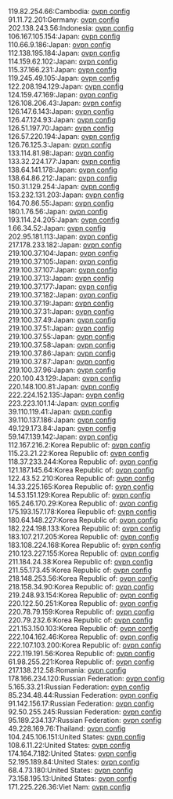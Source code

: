 119.82.254.66:Cambodia: [ovpn config](vpn/119_82_254_66.ovpn)  
91.11.72.201:Germany: [ovpn config](vpn/91_11_72_201.ovpn)  
202.138.243.56:Indonesia: [ovpn config](vpn/202_138_243_56.ovpn)  
106.167.105.154:Japan: [ovpn config](vpn/106_167_105_154.ovpn)  
110.66.9.186:Japan: [ovpn config](vpn/110_66_9_186.ovpn)  
112.138.195.184:Japan: [ovpn config](vpn/112_138_195_184.ovpn)  
114.159.62.102:Japan: [ovpn config](vpn/114_159_62_102.ovpn)  
115.37.166.231:Japan: [ovpn config](vpn/115_37_166_231.ovpn)  
119.245.49.105:Japan: [ovpn config](vpn/119_245_49_105.ovpn)  
122.208.194.129:Japan: [ovpn config](vpn/122_208_194_129.ovpn)  
124.159.47.169:Japan: [ovpn config](vpn/124_159_47_169.ovpn)  
126.108.206.43:Japan: [ovpn config](vpn/126_108_206_43.ovpn)  
126.147.6.143:Japan: [ovpn config](vpn/126_147_6_143.ovpn)  
126.47.124.93:Japan: [ovpn config](vpn/126_47_124_93.ovpn)  
126.51.197.70:Japan: [ovpn config](vpn/126_51_197_70.ovpn)  
126.57.220.194:Japan: [ovpn config](vpn/126_57_220_194.ovpn)  
126.76.125.3:Japan: [ovpn config](vpn/126_76_125_3.ovpn)  
133.114.81.98:Japan: [ovpn config](vpn/133_114_81_98.ovpn)  
133.32.224.177:Japan: [ovpn config](vpn/133_32_224_177.ovpn)  
138.64.141.178:Japan: [ovpn config](vpn/138_64_141_178.ovpn)  
138.64.86.212:Japan: [ovpn config](vpn/138_64_86_212.ovpn)  
150.31.129.254:Japan: [ovpn config](vpn/150_31_129_254.ovpn)  
153.232.131.203:Japan: [ovpn config](vpn/153_232_131_203.ovpn)  
164.70.86.55:Japan: [ovpn config](vpn/164_70_86_55.ovpn)  
180.1.76.56:Japan: [ovpn config](vpn/180_1_76_56.ovpn)  
193.114.24.205:Japan: [ovpn config](vpn/193_114_24_205.ovpn)  
1.66.34.52:Japan: [ovpn config](vpn/1_66_34_52.ovpn)  
202.95.181.113:Japan: [ovpn config](vpn/202_95_181_113.ovpn)  
217.178.233.182:Japan: [ovpn config](vpn/217_178_233_182.ovpn)  
219.100.37.104:Japan: [ovpn config](vpn/219_100_37_104.ovpn)  
219.100.37.105:Japan: [ovpn config](vpn/219_100_37_105.ovpn)  
219.100.37.107:Japan: [ovpn config](vpn/219_100_37_107.ovpn)  
219.100.37.13:Japan: [ovpn config](vpn/219_100_37_13.ovpn)  
219.100.37.177:Japan: [ovpn config](vpn/219_100_37_177.ovpn)  
219.100.37.182:Japan: [ovpn config](vpn/219_100_37_182.ovpn)  
219.100.37.19:Japan: [ovpn config](vpn/219_100_37_19.ovpn)  
219.100.37.31:Japan: [ovpn config](vpn/219_100_37_31.ovpn)  
219.100.37.49:Japan: [ovpn config](vpn/219_100_37_49.ovpn)  
219.100.37.51:Japan: [ovpn config](vpn/219_100_37_51.ovpn)  
219.100.37.55:Japan: [ovpn config](vpn/219_100_37_55.ovpn)  
219.100.37.58:Japan: [ovpn config](vpn/219_100_37_58.ovpn)  
219.100.37.86:Japan: [ovpn config](vpn/219_100_37_86.ovpn)  
219.100.37.87:Japan: [ovpn config](vpn/219_100_37_87.ovpn)  
219.100.37.96:Japan: [ovpn config](vpn/219_100_37_96.ovpn)  
220.100.43.129:Japan: [ovpn config](vpn/220_100_43_129.ovpn)  
220.148.100.81:Japan: [ovpn config](vpn/220_148_100_81.ovpn)  
222.224.152.135:Japan: [ovpn config](vpn/222_224_152_135.ovpn)  
223.223.101.14:Japan: [ovpn config](vpn/223_223_101_14.ovpn)  
39.110.119.41:Japan: [ovpn config](vpn/39_110_119_41.ovpn)  
39.110.137.186:Japan: [ovpn config](vpn/39_110_137_186.ovpn)  
49.129.173.84:Japan: [ovpn config](vpn/49_129_173_84.ovpn)  
59.147.139.142:Japan: [ovpn config](vpn/59_147_139_142.ovpn)  
112.167.216.2:Korea Republic of: [ovpn config](vpn/112_167_216_2.ovpn)  
115.23.21.22:Korea Republic of: [ovpn config](vpn/115_23_21_22.ovpn)  
118.37.233.244:Korea Republic of: [ovpn config](vpn/118_37_233_244.ovpn)  
121.187.145.64:Korea Republic of: [ovpn config](vpn/121_187_145_64.ovpn)  
122.43.52.210:Korea Republic of: [ovpn config](vpn/122_43_52_210.ovpn)  
14.33.225.165:Korea Republic of: [ovpn config](vpn/14_33_225_165.ovpn)  
14.53.151.129:Korea Republic of: [ovpn config](vpn/14_53_151_129.ovpn)  
165.246.170.29:Korea Republic of: [ovpn config](vpn/165_246_170_29.ovpn)  
175.193.157.178:Korea Republic of: [ovpn config](vpn/175_193_157_178.ovpn)  
180.64.148.227:Korea Republic of: [ovpn config](vpn/180_64_148_227.ovpn)  
182.224.198.133:Korea Republic of: [ovpn config](vpn/182_224_198_133.ovpn)  
183.107.217.205:Korea Republic of: [ovpn config](vpn/183_107_217_205.ovpn)  
183.108.224.168:Korea Republic of: [ovpn config](vpn/183_108_224_168.ovpn)  
210.123.227.155:Korea Republic of: [ovpn config](vpn/210_123_227_155.ovpn)  
211.184.24.38:Korea Republic of: [ovpn config](vpn/211_184_24_38.ovpn)  
211.55.173.45:Korea Republic of: [ovpn config](vpn/211_55_173_45.ovpn)  
218.148.253.56:Korea Republic of: [ovpn config](vpn/218_148_253_56.ovpn)  
218.158.34.90:Korea Republic of: [ovpn config](vpn/218_158_34_90.ovpn)  
219.248.93.154:Korea Republic of: [ovpn config](vpn/219_248_93_154.ovpn)  
220.122.50.251:Korea Republic of: [ovpn config](vpn/220_122_50_251.ovpn)  
220.78.79.159:Korea Republic of: [ovpn config](vpn/220_78_79_159.ovpn)  
220.79.232.6:Korea Republic of: [ovpn config](vpn/220_79_232_6.ovpn)  
221.153.150.103:Korea Republic of: [ovpn config](vpn/221_153_150_103.ovpn)  
222.104.162.46:Korea Republic of: [ovpn config](vpn/222_104_162_46.ovpn)  
222.107.103.200:Korea Republic of: [ovpn config](vpn/222_107_103_200.ovpn)  
222.119.191.56:Korea Republic of: [ovpn config](vpn/222_119_191_56.ovpn)  
61.98.255.221:Korea Republic of: [ovpn config](vpn/61_98_255_221.ovpn)  
217.138.212.58:Romania: [ovpn config](vpn/217_138_212_58.ovpn)  
178.166.234.120:Russian Federation: [ovpn config](vpn/178_166_234_120.ovpn)  
5.165.33.21:Russian Federation: [ovpn config](vpn/5_165_33_21.ovpn)  
85.234.48.44:Russian Federation: [ovpn config](vpn/85_234_48_44.ovpn)  
91.142.156.17:Russian Federation: [ovpn config](vpn/91_142_156_17.ovpn)  
92.50.255.245:Russian Federation: [ovpn config](vpn/92_50_255_245.ovpn)  
95.189.234.137:Russian Federation: [ovpn config](vpn/95_189_234_137.ovpn)  
49.228.169.76:Thailand: [ovpn config](vpn/49_228_169_76.ovpn)  
104.245.106.151:United States: [ovpn config](vpn/104_245_106_151.ovpn)  
108.6.11.22:United States: [ovpn config](vpn/108_6_11_22.ovpn)  
174.164.7.182:United States: [ovpn config](vpn/174_164_7_182.ovpn)  
52.195.189.84:United States: [ovpn config](vpn/52_195_189_84.ovpn)  
68.4.73.180:United States: [ovpn config](vpn/68_4_73_180.ovpn)  
73.158.195.13:United States: [ovpn config](vpn/73_158_195_13.ovpn)  
171.225.226.36:Viet Nam: [ovpn config](vpn/171_225_226_36.ovpn)  
